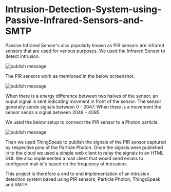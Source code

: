 # Intrusion-Detection-System-using-Passive-Infrared-Sensors-and-SMTP

Passive Infrared Sensor's also popularly known as PIR sensors are infrared sensors that are used for various purposes.
We used the Infrared Sensor to detect intrusion. 

![publish message](https://raw.githubusercontent.com/imjuoy/Intrusion-Detection-System-using-Passive-Infrared-Sensors-and-SMTP/master/PIR_Sensors.png)

The PIR sensors work as mentioned in the below screenshot.

![publish message](https://raw.githubusercontent.com/imjuoy/Intrusion-Detection-System-using-Passive-Infrared-Sensors-and-SMTP/master/HowItWorks.png)

When there is a energy difference between two halves of the sensor, an ouput signal is sent indicating movment in front of the sensor.
The sensor generally sends signals between 0 - 2047.
When there is a movement the sensor sends a signal between 2048 - 4095

We used the below setup to connect the PIR sensor to a Photon particle.

![publish message](https://raw.githubusercontent.com/imjuoy/Intrusion-Detection-System-using-Passive-Infrared-Sensors-and-SMTP/master/Setup.jpg)

Then we used ThingSpeak to publish the signals of the PIR sensor captured by respective pins of the Particle Photon. Once the signals were published in to the cloud
we used a simple web client to relay the signals to an HTML GUI.
We also implemented a mail client that would send emails to configured mail id's based on the frequency of intrusions.

This project is therefore a end to end implementation of an intrusion detection system based using PIR sensors, Particle Photon, ThingsSpeak and SMTP.

